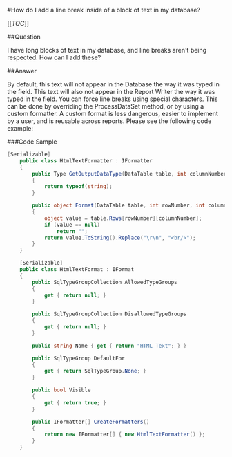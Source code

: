 #How do I add a line break inside of a block of text in my database?

[[_TOC_]]

##Question

I have long blocks of text in my database, and line breaks aren't being respected. How can I add these?

##Answer

By default, this text will not appear in the Database the way it was typed in the field. This text will also not appear in the Report Writer the way it was typed in the field. You can force line breaks using special characters. This can be done by overriding the ProcessDataSet method, or by using a custom formatter. A custom format is less dangerous, easier to implement by a user, and is reusable across reports. Please see the following code example:

###Code Sample

```csharp
[Serializable]
    public class HtmlTextFormatter : IFormatter
    {
        public Type GetOutputDataType(DataTable table, int columnNumber, ReportOutputOptions reportOutputOptions, Field field)
        {
            return typeof(string);
        }

        public object Format(DataTable table, int rowNumber, int columnNumber, Field field, DataTable originalTable, Field nameField)
        {
            object value = table.Rows[rowNumber][columnNumber];
            if (value == null)
                return "";
            return value.ToString().Replace("\r\n", "<br/>");
        }
    }

    [Serializable]
    public class HtmlTextFormat : IFormat
    {
        public SqlTypeGroupCollection AllowedTypeGroups
        {
            get { return null; }
        }

        public SqlTypeGroupCollection DisallowedTypeGroups
        {
            get { return null; }
        }

        public string Name { get { return "HTML Text"; } }

        public SqlTypeGroup DefaultFor
        {
            get { return SqlTypeGroup.None; }
        }

        public bool Visible
        {
            get { return true; }
        }

        public IFormatter[] CreateFormatters()
        {
            return new IFormatter[] { new HtmlTextFormatter() };
        }
    }

```